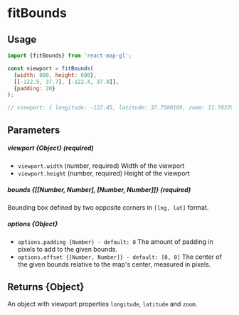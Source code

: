 # fitBounds

## Usage

```js
import {fitBounds} from 'react-map-gl';

const viewport = fitBounds(
  {width: 800, height: 600},
  [[-122.5, 37.7], [-122.4, 37.8]],
  {padding: 20}
);

// viewport: { longitude: -122.45, latitude: 37.7500169, zoom: 11.7037828 }

```

## Parameters

##### viewport {Object} (required)
- `viewport.width` (number, required) Width of the viewport
- `viewport.height` (number, required) Height of the viewport

##### bounds {[[Number, Number], [Number, Number]]} (required)
Bounding box defined by two opposite corners in `[lng, lat]` format.

##### options {Object}
- `options.padding {Number} - default: 0`
  The amount of padding in pixels to add to the given bounds.
- `options.offset {[Number, Number]} - default: [0, 0]`
  The center of the given bounds relative to the map's center, measured in pixels.

## Returns {Object}
An object with viewport properties `longitude`, `latitude` and `zoom`.
